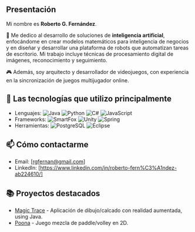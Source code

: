 ## Presentación

Mi nombre es **Roberto G. Fernández**.

🤖 Me dedico al desarrollo de soluciones de **inteligencia artificial**, enfocándome en crear modelos matemáticos para inteligencia de negocios y en diseñar y desarrollar una plataforma de robots que automatizan tareas de escritorio. Mi trabajo incluye técnicas de procesamiento digital de imágenes, reconocimiento y seguimiento.

🎮 Además, soy arquitecto y desarrollador de videojuegos, con experiencia en la sincronización de juegos multijugador online.

## 🔧 Las tecnologías que utilizo principalmente
- Lenguajes: ![Java](https://img.shields.io/badge/Java-ED8B00?style=for-the-badge&logo=openjdk&logoColor=white) ![Python](https://img.shields.io/badge/Python-3776AB?style=flat-square&logo=python&logoColor=white) ![C#](https://custom-icon-badges.demolab.com/badge/C%23-%23239120.svg?logo=cshrp&logoColor=white) ![JavaScript](https://img.shields.io/badge/JavaScript-F7DF1E?style=flat-square&logo=javascript&logoColor=black)
- Frameworks: ![SmartFox](https://img.shields.io/badge/SmartFox-FF661B?style=flat-square&logo=apache&logoColor=white) ![Unity](https://img.shields.io/badge/Unity-100000?style=flat-square&logo=unity&logoColor=white) ![Spring](https://img.shields.io/badge/Spring-6DB33F?style=flat-square&logo=spring&logoColor=white)
- Herramientas: ![PostgreSQL](https://img.shields.io/badge/PostgreSQL-336791?style=flat-square&logo=postgresql&logoColor=white) ![Eclipse](https://img.shields.io/badge/Eclipse-2C2255?style=flat-square&logo=eclipse&logoColor=white)

## 📫 Cómo contactarme
- Email: [rgfernan@gmail.com]
- LinkedIn: [https://www.linkedin.com/in/roberto-fern%C3%A1ndez-ab224610/]

## 📚 Proyectos destacados
- [Magic Trace](https://github.com/robertofernandez/MagicTrace) - Aplicación de dibujo/calcado con realidad aumentada, using Java.
- [Poona](https://github.com/robertofernandez/poona) - Juego mezcla de paddle/volley en 2D.

<!--
**robertofernandez/robertofernandez** is a ✨ _special_ ✨ repository because its `README.md` (this file) appears on your GitHub profile.

Here are some ideas to get you started:

- 🔭 I’m currently working on ...
- 🌱 I’m currently learning ...
- 👯 I’m looking to collaborate on ...
- 🤔 I’m looking for help with ...
- 💬 Ask me about ...
- 📫 How to reach me: ...
- 😄 Pronouns: ...
- ⚡ Fun fact: ...
## 📈 Estadísticas de GitHub
[![Tus estadísticas de GitHub](https://github-readme-stats.vercel.app/api?username=robertofernandez&show_icons=true&theme=radical)](https://github.com/robertofernandez)

-->
